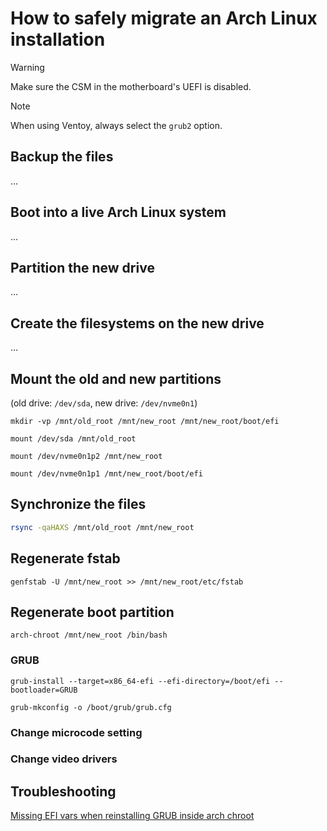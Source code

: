 # How to safely migrate an Arch Linux installation

> [!WARNING]
> Make sure the CSM in the motherboard's UEFI is disabled.

> [!NOTE]
> When using Ventoy, always select the `grub2` option.

## Backup the files

...

## Boot into a live Arch Linux system

...

## Partition the new drive

...

## Create the filesystems on the new drive

...

## Mount the old and new partitions

(old drive: `/dev/sda`, new drive: `/dev/nvme0n1`)

`mkdir -vp /mnt/old_root /mnt/new_root /mnt/new_root/boot/efi`

`mount /dev/sda /mnt/old_root`

`mount /dev/nvme0n1p2 /mnt/new_root`

`mount /dev/nvme0n1p1 /mnt/new_root/boot/efi`

## Synchronize the files

```sh
rsync -qaHAXS /mnt/old_root /mnt/new_root
```

## Regenerate fstab

`genfstab -U /mnt/new_root >> /mnt/new_root/etc/fstab`

## Regenerate boot partition

`arch-chroot /mnt/new_root /bin/bash`

### GRUB

`grub-install --target=x86_64-efi --efi-directory=/boot/efi --bootloader=GRUB`

`grub-mkconfig -o /boot/grub/grub.cfg`

### Change microcode setting

### Change video drivers

## Troubleshooting

[Missing EFI vars when reinstalling GRUB inside arch chroot](https://bbs.archlinux.org/viewtopic.php?id=249546)


